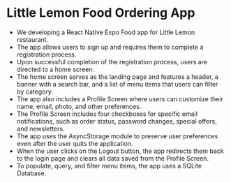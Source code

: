 # Little Lemon Food Ordering App

- We developing a React Native Expo Food app for Little Lemon restaurant.
- The app allows users to sign up and requires them to complete a registration process.
- Upon successful completion of the registration process, users are directed to a home screen.
- The home screen serves as the landing page and features a header, a banner with a search bar, and a list of    menu items that users can filter by category.
- The app also includes a Profile Screen where users can customize their name, email, photo, and other preferences.
- The Profile Screen includes four checkboxes for specific email notifications, such as order status, password changes, special offers, and newsletters.
- The app uses the AsyncStorage module to preserve user preferences even after the user quits the application.
- When the user clicks on the Logout button, the app redirects them back to the login page and clears all data saved from the Profile Screen.
- To populate, query, and filter menu items, the app uses a SQLite Database.





